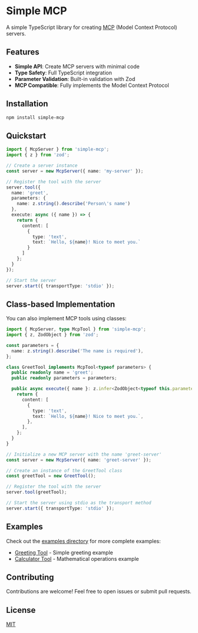 # Simple MCP

A simple TypeScript library for creating [MCP](https://modelcontextprotocol.io/) (Model Context Protocol) servers.

## Features

- **Simple API**: Create MCP servers with minimal code
- **Type Safety**: Full TypeScript integration
- **Parameter Validation**: Built-in validation with Zod
- **MCP Compatible**: Fully implements the Model Context Protocol

## Installation

```bash
npm install simple-mcp
```

## Quickstart

```typescript
import { McpServer } from 'simple-mcp';
import { z } from 'zod';

// Create a server instance
const server = new McpServer({ name: 'my-server' });

// Register the tool with the server
server.tool({
  name: 'greet',
  parameters: {
    name: z.string().describe('Person\'s name')
  },
  execute: async ({ name }) => {
    return {
      content: [
        {
          type: 'text',
          text: `Hello, ${name}! Nice to meet you.`
        }
      ]
    };
  }
});

// Start the server
server.start({ transportType: 'stdio' });
```

## Class-based Implementation

You can also implement MCP tools using classes:

```typescript
import { McpServer, type McpTool } from 'simple-mcp';
import { z, ZodObject } from 'zod';

const parameters = {
  name: z.string().describe('The name is required'),
};

class GreetTool implements McpTool<typeof parameters> {
  public readonly name = 'greet';
  public readonly parameters = parameters;

  public async execute({ name }: z.infer<ZodObject<typeof this.parameters>>) {
    return {
      content: [
        {
          type: 'text',
          text: `Hello, ${name}! Nice to meet you.`,
        },
      ],
    };
  }
}

// Initialize a new MCP server with the name 'greet-server'
const server = new McpServer({ name: 'greet-server' });

// Create an instance of the GreetTool class
const greetTool = new GreetTool();

// Register the tool with the server
server.tool(greetTool);

// Start the server using stdio as the transport method
server.start({ transportType: 'stdio' });
```

## Examples

Check out the [examples directory](https://github.com/ribeirogab/simple-mcp/tree/main/examples) for more complete examples:

- [Greeting Tool](https://github.com/ribeirogab/simple-mcp/tree/main/examples/greet.ts) - Simple greeting example
- [Calculator Tool](https://github.com/ribeirogab/simple-mcp/tree/main/examples/calculator.ts) - Mathematical operations example

## Contributing

Contributions are welcome! Feel free to open issues or submit pull requests.

## License

[MIT](LICENSE)
